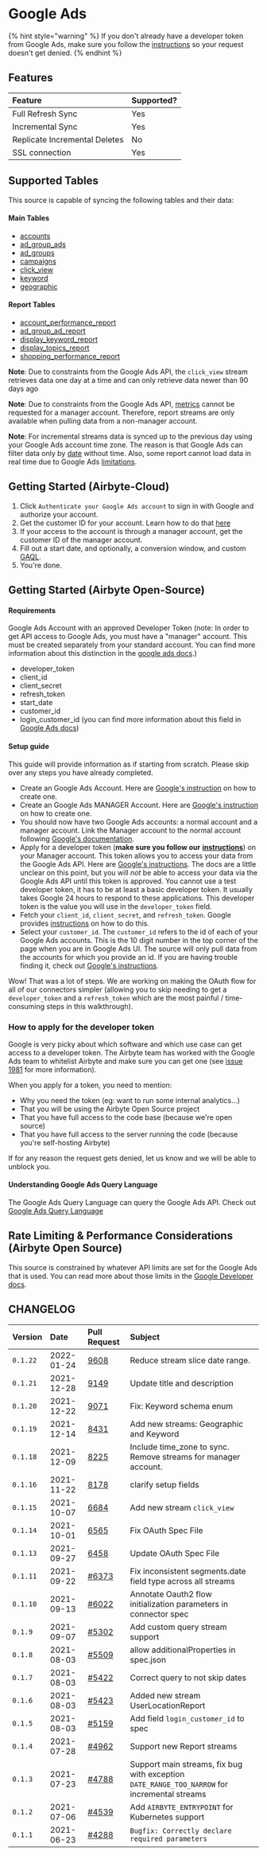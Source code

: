 # Google Ads

{% hint style="warning" %}
If you don't already have a developer token from Google Ads, make sure you follow the [instructions](google-ads.md#how-to-apply-for-the-developer-token) so your request doesn't get denied.
{% endhint %}

## Features

| Feature | Supported? |
| :--- | :--- |
| Full Refresh Sync | Yes |
| Incremental Sync | Yes |
| Replicate Incremental Deletes | No |
| SSL connection | Yes |

## Supported Tables

This source is capable of syncing the following tables and their data:

#### Main Tables

* [accounts](https://developers.google.com/google-ads/api/fields/v8/customer)
* [ad\_group\_ads](https://developers.google.com/google-ads/api/fields/v8/ad_group_ad)
* [ad\_groups](https://developers.google.com/google-ads/api/fields/v8/ad_group)
* [campaigns](https://developers.google.com/google-ads/api/fields/v8/campaign)
* [click\_view](https://developers.google.com/google-ads/api/reference/rpc/v8/ClickView)
* [keyword](https://developers.google.com/google-ads/api/fields/v8/keyword_view)
* [geographic](https://developers.google.com/google-ads/api/fields/v8/geographic_view)


#### Report Tables

* [account\_performance\_report](https://developers.google.com/google-ads/api/docs/migration/mapping#account_performance)
* [ad\_group\_ad\_report](https://developers.google.com/google-ads/api/docs/migration/mapping#ad_performance)
* [display\_keyword\_report](https://developers.google.com/google-ads/api/docs/migration/mapping#display_keyword_performance)
* [display\_topics\_report](https://developers.google.com/google-ads/api/docs/migration/mapping#display_topics_performance)
* [shopping\_performance\_report](https://developers.google.com/google-ads/api/docs/migration/mapping#shopping_performance)

**Note**: Due to constraints from the Google Ads API, the `click_view` stream retrieves data one day at a time and can only retrieve data newer than 90 days ago

**Note**: Due to constraints from the Google Ads API, [metrics](https://developers.google.com/google-ads/api/fields/v8/metrics) cannot be requested for a manager account. Therefore, report streams are only available when pulling data from a non-manager account. 

**Note**: For incremental streams data is synced up to the previous day using your Google Ads account time zone. The reason is that Google Ads can filter data only by [date](https://developers.google.com/google-ads/api/fields/v8/ad_group_ad#segments.date) without time. Also, some report cannot load data in real time due to Google Ads [limitations](https://support.google.com/google-ads/answer/2544985?hl=en).

## Getting Started \(Airbyte-Cloud\)

1. Click `Authenticate your Google Ads account` to sign in with Google and authorize your account.
2. Get the customer ID for your account. Learn how to do that [here](https://support.google.com/google-ads/answer/1704344)
3. If your access to the account is through a manager account, get the customer ID of the manager account.
4. Fill out a start date, and optionally, a conversion window, and custom [GAQL](https://developers.google.com/google-ads/api/docs/query/overview).
5. You're done.

## Getting Started \(Airbyte Open-Source\)

#### Requirements

Google Ads Account with an approved Developer Token \(note: In order to get API access to Google Ads, you must have a "manager" account. This must be created separately from your standard account. You can find more information about this distinction in the [google ads docs](https://ads.google.com/home/tools/manager-accounts/).\)

* developer\_token
* client\_id
* client\_secret
* refresh\_token
* start\_date
* customer\_id
* login\_customer\_id \(you can find more information about this field in [Google Ads docs](https://developers.google.com/google-ads/api/docs/concepts/call-structure#cid)\)

#### Setup guide

This guide will provide information as if starting from scratch. Please skip over any steps you have already completed.

* Create an Google Ads Account. Here are [Google's instruction](https://support.google.com/google-ads/answer/6366720) on how to create one.
* Create an Google Ads MANAGER Account. Here are [Google's instruction](https://ads.google.com/home/tools/manager-accounts/) on how to create one.
* You should now have two Google Ads accounts: a normal account and a manager account. Link the Manager account to the normal account following [Google's documentation](https://support.google.com/google-ads/answer/7459601).
* Apply for a developer token \(**make sure you follow our** [**instructions**](google-ads.md#how-to-apply-for-the-developer-token)\) on your Manager account.  This token allows you to access your data from the Google Ads API. Here are [Google's instructions](https://developers.google.com/google-ads/api/docs/first-call/dev-token). The docs are a little unclear on this point, but you will _not_ be able to access your data via the Google Ads API until this token is approved. You cannot use a test developer token, it has to be at least a basic developer token. It usually takes Google 24 hours to respond to these applications. This developer token is the value you will use in the `developer_token` field.
* Fetch your `client_id`, `client_secret`, and `refresh_token`. Google provides [instructions](https://developers.google.com/google-ads/api/docs/first-call/overview) on how to do this.
* Select your `customer_id`. The `customer_id` refers to the id of each of your Google Ads accounts. This is the 10 digit number in the top corner of the page when you are in Google Ads UI. The source will only pull data from the accounts for which you provide an id. If you are having trouble finding it, check out [Google's instructions](https://support.google.com/google-ads/answer/1704344).

Wow! That was a lot of steps. We are working on making the OAuth flow for all of our connectors simpler \(allowing you to skip needing to get a `developer_token` and a `refresh_token` which are the most painful / time-consuming steps in this walkthrough\).

### How to apply for the developer token

Google is very picky about which software and which use case can get access to a developer token. The Airbyte team has worked with the Google Ads team to whitelist Airbyte and make sure you can get one \(see [issue 1981](https://github.com/airbytehq/airbyte/issues/1981) for more information\).

When you apply for a token, you need to mention:

* Why you need the token \(eg: want to run some internal analytics...\)
* That you will be using the Airbyte Open Source project
* That you have full access to the code base \(because we're open source\)
* That you have full access to the server running the code \(because you're self-hosting Airbyte\)

If for any reason the request gets denied, let us know and we will be able to unblock you.

#### Understanding Google Ads Query Language

The Google Ads Query Language can query the Google Ads API. Check out [Google Ads Query Language](https://developers.google.com/google-ads/api/docs/query/overview)

## Rate Limiting & Performance Considerations \(Airbyte Open Source\)

This source is constrained by whatever API limits are set for the Google Ads that is used. You can read more about those limits in the [Google Developer docs](https://developers.google.com/google-ads/api/docs/best-practices/quotas).

## CHANGELOG

| Version | Date | Pull Request | Subject |
| :--- | :--- | :--- | :--- |
| `0.1.22` | 2022-01-24 | [9608](https://github.com/airbytehq/airbyte/pull/9608) | Reduce stream slice date range. |
| `0.1.21` | 2021-12-28 | [9149](https://github.com/airbytehq/airbyte/pull/9149) | Update title and description |
| `0.1.20` | 2021-12-22 | [9071](https://github.com/airbytehq/airbyte/pull/9071) | Fix: Keyword schema enum |
| `0.1.19` | 2021-12-14 | [8431](https://github.com/airbytehq/airbyte/pull/8431) | Add new streams: Geographic and Keyword |
| `0.1.18` | 2021-12-09 | [8225](https://github.com/airbytehq/airbyte/pull/8225) | Include time_zone to sync. Remove streams for manager account. |
| `0.1.16` | 2021-11-22 | [8178](https://github.com/airbytehq/airbyte/pull/8178) | clarify setup fields |
| `0.1.15` | 2021-10-07 | [6684](https://github.com/airbytehq/airbyte/pull/6684) | Add new stream `click_view` |
| `0.1.14` | 2021-10-01 | [6565](https://github.com/airbytehq/airbyte/pull/6565) | Fix OAuth Spec File |
| `0.1.13` | 2021-09-27 | [6458](https://github.com/airbytehq/airbyte/pull/6458) | Update OAuth Spec File |
| `0.1.11` | 2021-09-22 | [\#6373](https://github.com/airbytehq/airbyte/pull/6373) | Fix inconsistent segments.date field type across all streams |
| `0.1.10` | 2021-09-13 | [\#6022](https://github.com/airbytehq/airbyte/pull/6022) | Annotate Oauth2 flow initialization parameters in connector spec |
| `0.1.9` | 2021-09-07 | [\#5302](https://github.com/airbytehq/airbyte/pull/5302) | Add custom query stream support |
| `0.1.8` | 2021-08-03 | [\#5509](https://github.com/airbytehq/airbyte/pull/5509) | allow additionalProperties in spec.json |
| `0.1.7` | 2021-08-03 | [\#5422](https://github.com/airbytehq/airbyte/pull/5422) | Correct query to not skip dates |
| `0.1.6` | 2021-08-03 | [\#5423](https://github.com/airbytehq/airbyte/pull/5423) | Added new stream UserLocationReport |
| `0.1.5` | 2021-08-03 | [\#5159](https://github.com/airbytehq/airbyte/pull/5159) | Add field `login_customer_id` to spec |
| `0.1.4` | 2021-07-28 | [\#4962](https://github.com/airbytehq/airbyte/pull/4962) | Support new Report streams |
| `0.1.3` | 2021-07-23 | [\#4788](https://github.com/airbytehq/airbyte/pull/4788) | Support main streams, fix bug with exception `DATE_RANGE_TOO_NARROW` for incremental streams |
| `0.1.2` | 2021-07-06 | [\#4539](https://github.com/airbytehq/airbyte/pull/4539) | Add `AIRBYTE_ENTRYPOINT` for Kubernetes support |
| `0.1.1` | 2021-06-23 | [\#4288](https://github.com/airbytehq/airbyte/pull/4288) | `Bugfix: Correctly declare required parameters` |


